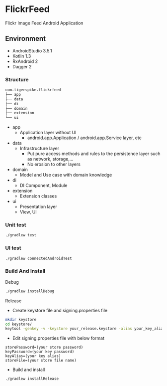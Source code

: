 # FlickrFeed
Flickr Image Feed Android Application

## Environment
* AndroidStudio 3.5.1
* Kotlin 1.3
* RxAndroid 2
* Dagger 2


### Structure

```sh
com.tigerspike.flickrfeed
├── app
├── data
├── di
├── domain
├── extension
└── ui

```

* app
  * Application layer without UI
    * android.app.Application / android.app.Service layer, etc
* data
  * Infrastructure layer
    * Put pure access methods and rules to the persistence layer such as network, storage,...
    * No erosion to other layers
* domain
  * Model and Use case with domain knowledge
* di
  * DI Component, Module
* extension
  * Extension classes  
* ui
  * Presentation layer
  * View, UI
  
### Unit test

```sh
./gradlew test 
```  

### UI test

```sh
./gradlew connectedAndroidTest
```

### Build And Install

Debug

```sh
./gradlew installDebug
```

Release
* Create keystore file and signing.properties file

```sh
mkdir keystore
cd keystore/
keytool -genkey -v -keystore your_release.keystore -alias your_key_alias -keyalg RSA -keysize 2048 -validity 10000 -deststoretype pkcs12
```

* Edit signing.properties file with below format

```properties
storePassword=(your store password)
keyPassword=(your key password)
keyAlias=(your key alias)
storeFile=(your store file name)
```

* Build and install

```sh
./gradlew installRelease
```

